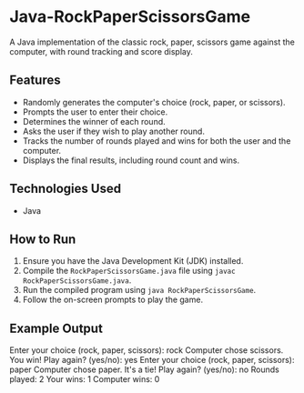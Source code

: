 # Java-RockPaperScissorsGame

A Java implementation of the classic rock, paper, scissors game against the computer, with round tracking and score display.

## Features

* Randomly generates the computer's choice (rock, paper, or scissors).
* Prompts the user to enter their choice.
* Determines the winner of each round.
* Asks the user if they wish to play another round.
* Tracks the number of rounds played and wins for both the user and the computer.
* Displays the final results, including round count and wins.

## Technologies Used

* Java

## How to Run

1.  Ensure you have the Java Development Kit (JDK) installed.
2.  Compile the `RockPaperScissorsGame.java` file using `javac RockPaperScissorsGame.java`.
3.  Run the compiled program using `java RockPaperScissorsGame`.
4.  Follow the on-screen prompts to play the game.

## Example Output

Enter your choice (rock, paper, scissors): rock
Computer chose scissors. You win!
Play again? (yes/no): yes
Enter your choice (rock, paper, scissors): paper
Computer chose paper. It's a tie!
Play again? (yes/no): no
Rounds played: 2
Your wins: 1
Computer wins: 0
